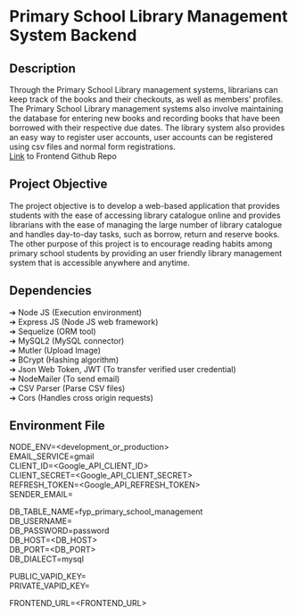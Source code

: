 # Primary School Library Management System Backend
## Description
Through the Primary School Library management systems, librarians can keep track of the books and their checkouts, as well as members’ profiles. The Primary School Library management systems also involve maintaining the database for entering new books and recording books that have been borrowed with their respective due dates. The library system also provides an easy way to register user accounts, user accounts can be registered using csv files and normal form registrations.  
[Link](https://github.com/dylansalim3/Library-Management-System-Frontend) to Frontend Github Repo

## Project Objective
The project objective is to develop a web-based application that provides students with the ease of accessing library catalogue online and provides librarians with the ease of managing the large number of library catalogue and handles day-to-day tasks, such as borrow, return and reserve books. The other purpose of this project is to encourage reading habits among primary school students by providing an user friendly library management system that is accessible anywhere and anytime.

## Dependencies
➔	Node JS (Execution environment)  
➔	Express JS (Node JS web framework)  
➔	Sequelize (ORM tool)  
➔	MySQL2 (MySQL connector)  
➔	Mutler (Upload Image)  
➔	BCrypt (Hashing algorithm)  
➔	Json Web Token, JWT (To transfer verified user credential)  
➔	NodeMailer (To send email)  
➔	CSV Parser (Parse CSV files)  
➔	Cors (Handles cross origin requests)  

## Environment File
NODE_ENV=<development_or_production>  
EMAIL_SERVICE=gmail  
CLIENT_ID=<Google_API_CLIENT_ID>  
CLIENT_SECRET=<Google_API_CLIENT_SECRET>  
REFRESH_TOKEN=<Google_API_REFRESH_TOKEN>  
SENDER_EMAIL=<EMAIL>  
  
DB_TABLE_NAME=fyp_primary_school_management  
DB_USERNAME=<USERNAME>  
DB_PASSWORD=password  
DB_HOST=<DB_HOST>  
DB_PORT=<DB_PORT>  
DB_DIALECT=mysql  
  
PUBLIC_VAPID_KEY=  
PRIVATE_VAPID_KEY=  
  
FRONTEND_URL=<FRONTEND_URL>  
